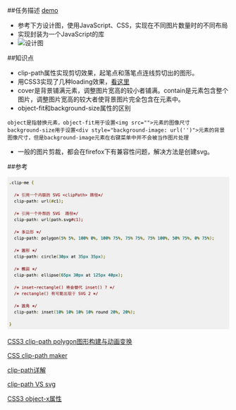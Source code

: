 ##任务描述 [demo](https://kad0108.github.io/IFE/task43)

* 参考下方设计图，使用JavaScript、CSS，实现在不同图片数量时的不同布局
* 实现封装为一个JavaScript的库
* ![设计图](http://7xrp04.com1.z0.glb.clouddn.com/task_3_43_1.png)

##知识点

* clip-path属性实现剪切效果，起笔点和落笔点连线剪切出的图形。
* 用CSS3实现了几种loading效果，[看这里](https://github.com/kad0108/Html5/tree/gh-pages/loading)
* cover是背景铺满元素，调整图片宽高的较小者铺满。contain是元素包含整个图片，调整图片宽高的较大者使背景图片完全包含在元素中。
* object-fit和background-size属性的区别

```
object是指替换元素，object-fit用于设置<img src="">元素的图像尺寸
background-size用于设置<div style="background-image: url('')">元素的背景图像尺寸，但是background-image元素在右键菜单中并不会被当作图片处理
```

* 一般的图片剪裁，都会在firefox下有兼容性问题，解决方法是创建svg。

##参考

![clip-path属性介绍](clip-path.png)

[CSS3 clip-path polygon图形构建与动画变换](http://www.zhangxinxu.com/wordpress/2015/03/css3-clip-path-polygon-shape-transition-animation/)

[CSS clip-path maker](http://bennettfeely.com/clippy/)

[clip-path详解](http://www.tuicool.com/articles/E3IRbmJ)

[clip-path VS svg](http://www.w3cplus.com/css3/creating-responsive-shapes-with-clip-path.html)

[CSS3 object-x属性](http://www.zhangxinxu.com/wordpress/2015/03/css3-object-position-object-fit/comment-page-1/)

